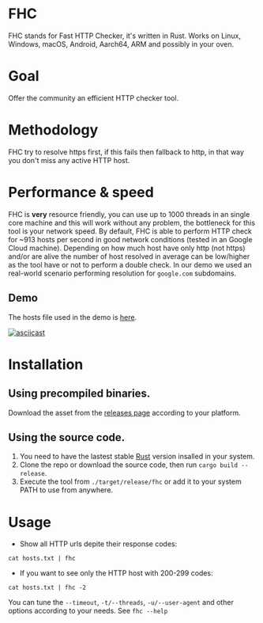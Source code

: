 # FHC
FHC stands for Fast HTTP Checker, it's written in Rust. Works on Linux, Windows, macOS, Android, Aarch64, ARM and possibly in your oven.

# Goal
Offer the community an efficient HTTP checker tool.

# Methodology
FHC try to resolve https first, if this fails then fallback to http, in that way you don't miss any active HTTP host.

# Performance & speed
FHC is **very** resource friendly, you can use up to 1000 threads in an single core machine and this will work without any problem, the bottleneck for this tool is your network speed. By default, FHC is able to perform HTTP check for ~913 hosts per second in good network conditions (tested in an Google Cloud machine). Depending on how much host have only http (not https) and/or are alive the number of host resolved in average can be low/higher as the tool have or not to perform a double check. In our demo we used an real-world scenario performing resolution for `google.com` subdomains.

## Demo
The hosts file used in the demo is [here](files/hosts.txt).

[![asciicast](https://asciinema.org/a/363640.svg)](https://asciinema.org/a/363640)

# Installation

## Using precompiled binaries.

Download the asset from the [releases page](https://github.com/Edu4rdSHL/fhc/releases/latest) according to your platform.

## Using the source code.

1. You need to have the lastest stable [Rust](https://www.rust-lang.org/) version insalled in your system.
2. Clone the repo or download the source code, then run `cargo build --release`.
3. Execute the tool from `./target/release/fhc` or add it to your system PATH to use from anywhere.

# Usage
* Show all HTTP urls depite their response codes:
```
cat hosts.txt | fhc
```
* If you want to see only the HTTP host with 200-299 codes:
```
cat hosts.txt | fhc -2
```
You can tune the `--timeout`, `-t/--threads`, `-u/--user-agent` and other options according to your needs. See `fhc --help`
